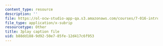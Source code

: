 ```yaml
---
content_type: resource
description: ''
file: https://ol-ocw-studio-app-qa.s3.amazonaws.com/courses/7-016-introductory-biology-fall-2018/b88dd1889d9250e785fe12d417c6f953_jeNPvqRXI9I.vtt
file_type: application/x-subrip
resourcetype: Other
title: 3play caption file
uid: b88dd188-9d92-50e7-85fe-12d417c6f953
---
```

